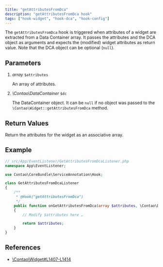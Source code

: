 ```yaml
---
title: "getAttributesFromDca"
description: "getAttributesFromDca hook"
tags: ["hook-widget", "hook-dca", "hook-config"]
---
```


The `getAttributesFromDca` hook is triggered when attributes of a widget are 
extracted from a Data Container array. It passes the attributes and the DCA object 
as arguments and expects the (modified) widget attributes as return value.
Note that the DCA object can be optional (`null`).


## Parameters

1. *array* `$attributes`

    An array of attributes.

2. *\Contao\DataContainer* `$dc`

    The DataContainer object. It can be `null` if no object was passed 
    to the `\Contao\Widget::getAttributesFromDca` method.


## Return Values

Return the attributes for the widget as an associative array.


## Example

```php
// src/App/EventListener/GetAttributesFromDcaListener.php
namespace App\EventListener;

use Contao\CoreBundle\ServiceAnnotation\Hook;

class GetAttributesFromDcaListener
{
    /**
     * @Hook("getAttributesFromDca")
     */
    public function onGetAttributesFromDca(array $attributes, \Contao\DataContainer $dc = null): array
    {
        // Modify $attributes here …

        return $attributes;
    }
}
```


## References

* [\Contao\Widget#L1407-L1414](https://github.com/contao/contao/blob/4.7.6/core-bundle/src/Resources/contao/library/Contao/Widget.php#L1407-L1414)
